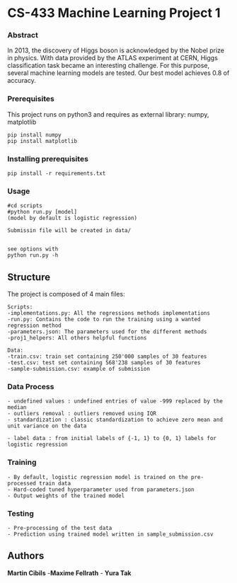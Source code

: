 # CS-433 Machine Learning Project 1
### Abstract
In 2013, the discovery of Higgs boson is acknowledged by the Nobel prize in physics. With data provided by the ATLAS experiment at CERN, Higgs classification task became an  interesting  challenge.  For  this  purpose,  several  machine learning  models  are  tested.  Our  best  model  achieves  0.8  of accuracy.
### Prerequisites

This project runs on python3 and requires as external library: numpy, matplotlib

```
pip install numpy 
pip install matplotlib
```

### Installing prerequisites

```
pip install -r requirements.txt
```
### Usage 

```
#cd scripts
#python run.py [model]
(model by default is logistic regression)

Submissin file will be created in data/


see options with
python run.py -h
```
## Structure
The project is composed of 4 main files: 
```
Scripts:
-implementations.py: All the regressions methods implementations
-run.py: Contains the code to run the training using a wanted regression method
-parameters.json: The parameters used for the different methods
-proj1_helpers: All others helpful functions 

Data:
-train.csv: train set containing 250'000 samples of 30 features
-test.csv: test set containing 568'238 samples of 30 features
-sample-submission.csv: example of submission

```

    
### Data Process
```
- undefined values : undefined entries of value -999 replaced by the median
- outliers removal : outliers removed using IQR
- standardization : classic standardization to achieve zero mean and unit variance on the data

- label data : from initial labels of {-1, 1} to {0, 1} labels for logistic regression
```

### Training
```
- By default, logistic regression model is trained on the pre-processed train data
- Hard-coded tuned hyperparameter used from parameters.json
- Output weights of the trained model
```

### Testing
```
- Pre-processing of the test data
- Prediction using trained model written in sample_submission.csv 
```


## Authors

**Martin Cibils** -**Maxime Fellrath** -  **Yura Tak**  

